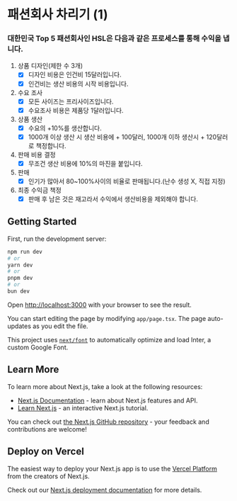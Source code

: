 # 패션회사 차리기 (1)

### 대한민국 Top 5 패션회사인 HSL은 다음과 같은 프로세스를 통해 수익을 냅니다.

1. 상품 디자인(제한 수 3개)
   - [x] 디자인 비용은 인건비 15달러입니다.
   - [x] 인건비는 생산 비용의 시작 비용입니다.
2. 수요 조사
   - [x] 모든 사이즈는 프리사이즈입니다.
   - [x] 수요조사 비용은 제품당 1달러입니다.
3. 상품 생산
   - [x] 수요의 +10%를 생산합니다.
   - [x] 1000개 이상 생산 시 생산 비용에 + 100달러, 1000개 이하 생산시 + 120달러로 책정합니다.
4. 판매 비용 결정
   - [x] 무조건 생산 비용에 10%의 마진을 붙입니다.
5. 판매
   - [x] 인기가 많아서 80~100%사이의 비율로 판매됩니다.(난수 생성 X, 직접 지정)
6. 최종 수익금 책정
   - [x] 판매 후 남은 것은 재고라서 수익에서 생산비용을 제외해야 합니다.

## Getting Started

First, run the development server:

```bash
npm run dev
# or
yarn dev
# or
pnpm dev
# or
bun dev
```

Open [http://localhost:3000](http://localhost:3000) with your browser to see the result.

You can start editing the page by modifying `app/page.tsx`. The page auto-updates as you edit the file.

This project uses [`next/font`](https://nextjs.org/docs/basic-features/font-optimization) to automatically optimize and load Inter, a custom Google Font.

## Learn More

To learn more about Next.js, take a look at the following resources:

- [Next.js Documentation](https://nextjs.org/docs) - learn about Next.js features and API.
- [Learn Next.js](https://nextjs.org/learn) - an interactive Next.js tutorial.

You can check out [the Next.js GitHub repository](https://github.com/vercel/next.js/) - your feedback and contributions are welcome!

## Deploy on Vercel

The easiest way to deploy your Next.js app is to use the [Vercel Platform](https://vercel.com/new?utm_medium=default-template&filter=next.js&utm_source=create-next-app&utm_campaign=create-next-app-readme) from the creators of Next.js.

Check out our [Next.js deployment documentation](https://nextjs.org/docs/deployment) for more details.
